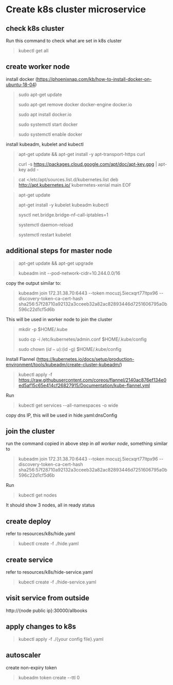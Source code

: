 # Create k8s cluster microservice
## check k8s cluster
Run this command to check what are set in k8s cluster
>kubectl get all
## create worker node
install docker (https://phoenixnap.com/kb/how-to-install-docker-on-ubuntu-18-04)
>sudo apt-get update
>
>sudo apt-get remove docker docker-engine docker.io
>
>sudo apt install docker.io
>
>sudo systemctl start docker
>
>sudo systemctl enable docker
>
install kubeadm, kubelet and kubectl
>apt-get update && apt-get install -y apt-transport-https curl
>
>curl -s https://packages.cloud.google.com/apt/doc/apt-key.gpg | apt-key add -

>cat <<EOF >/etc/apt/sources.list.d/kubernetes.list
>deb http://apt.kubernetes.io/ kubernetes-xenial main
>EOF

>apt-get update
>
>apt-get install -y kubelet kubeadm kubectl
>
>sysctl net.bridge.bridge-nf-call-iptables=1
>
>systemctl daemon-reload
>
>systemctl restart kubelet

## additional steps for master node
>apt-get update && apt-get upgrade
>
>kubeadm init --pod-network-cidr=10.244.0.0/16

copy the output similar to:
>kubeadm join 172.31.38.70:6443 --token mocuzj.5iecxqrt77ltpx96 --discovery-token-ca-cert-hash sha256:57f28710a92132a3cceeb32a82ac82893446d7251606795a0b596c22d1cf5d6b

This will be used in worker node to join the cluster

>mkdir -p $HOME/.kube
>
>sudo cp -i /etc/kubernetes/admin.conf $HOME/.kube/config
>
>sudo chown $(id -u):$(id -g) $HOME/.kube/config

Install Flannel (https://kubernetes.io/docs/setup/production-environment/tools/kubeadm/create-cluster-kubeadm/)
>kubectl apply -f https://raw.githubusercontent.com/coreos/flannel/2140ac876ef134e0ed5af15c65e414cf26827915/Documentation/kube-flannel.yml

Run
>kubectl get services --all-namespaces -o wide

copy dns IP, this will be used in hide.yaml:dnsConfig

## join the cluster
run the command copied in above step in *all worker node*, something similar to
>kubeadm join 172.31.38.70:6443 --token mocuzj.5iecxqrt77ltpx96 --discovery-token-ca-cert-hash sha256:57f28710a92132a3cceeb32a82ac82893446d7251606795a0b596c22d1cf5d6b

Run 
>kubectl get nodes

It should show 3 nodes, all in ready status
## create deploy
refer to resources/k8s/hide.yaml
>kubectl create -f ./hide.yaml
## create service
refer to resources/k8s/hide-service.yaml
>kubectl create -f ./hide-service.yaml
## visit service from outside
http://{node public ip}:30000/allbooks
## apply changes to k8s
>kubectl apply -f ./{your config file}.yaml
## autoscaler
create non-expiry token
>kubeadm token create --ttl 0